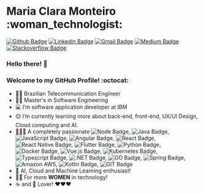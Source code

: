 <h1>Maria Clara Monteiro :woman_technologist:</h1>

[![Github Badge](https://img.shields.io/badge/-Github-000?style=flat-square&logo=Github&logoColor=white&link=https://github.com/mariaclara31)](https://github.com/mariaclara31)
[![Linkedin Badge](https://img.shields.io/badge/-LinkedIn-blue?style=flat-square&logo=Linkedin&logoColor=white&link=https://www.linkedin.com/in/maria-clara-lemos-monteiro/)](https://www.linkedin.com/in/maria-clara-lemos-monteiro/)
[![Gmail Badge](https://img.shields.io/badge/-Gmail-c14438?style=flat-square&logo=Gmail&logoColor=white&link=mailto:claramonteiro.21@gmail.com)](mailto:claramonteiro.21.bec@gmail.com)
[![Medium Badge](https://img.shields.io/badge/-Medium-black?style=flat-square&logo=Medium&logoColor=white&link=https://medium.com/@claramonteiro.21)](https://medium.com/@claramonteiro.21)
[![Stackoverflow Badge](https://img.shields.io/badge/-Stackoverflow-orange?style=flat-square&logo=Stackoverflow&logoColor=black&link=https://pt.stackoverflow.com/users/187802/maria-clara-monteiro)](https://pt.stackoverflow.com/users/187802/maria-clara-monteiro)

 ### Hello there! :raising_hand: 
 ### Welcome to my GitHub Profile! :octocat: 

- :woman_student: Brazilian Telecommunication Engineer
- :woman_technologist: Master's in Software Engineering
- :computer: I’m software application developer at IBM 
- :yellow_circle: I’m currently learning more about back-end, front-end, UX/UI Design, Cloud computing and AI.
- :yellow_heart::green_heart::purple_heart: A completely passionate  ![Node Badge](https://img.shields.io/badge/-Node-darkgreen?style=flat-square&logo=Node.js&logoColor=black), ![Java Badge](https://img.shields.io/badge/-Java-d90429?style=flat-square&logo=java&logoColor=white),  ![JavaScript Badge](https://img.shields.io/badge/-Javascript-gold?style=flat-square&logo=Javascript&logoColor=black), ![Angular Badge](https://img.shields.io/badge/-Angular-%23DD0031?style=flat-square&logo=Angular&logoColor=black), ![React Badge](https://img.shields.io/badge/-React-blue?style=flat-square&logo=React&logoColor=black), ![React Native Badge](https://img.shields.io/badge/-ReactNative-deepskyblue?style=flat-square&logo=React&logoColor=black), ![Flutter Badge](https://img.shields.io/badge/-Flutter-cornflowerblue?style=flat-square&logo=Flutter&logoColor=black), ![Python Badge](https://img.shields.io/badge/-Python-yellow?style=flat-square&logo=Python&logoColor=blue), ![Docker Badge](https://img.shields.io/badge/-Docker-blue?style=flat-square&logo=Docker&logoColor=white), ![Vue.js Badge](https://img.shields.io/badge/-Vue.js-forestgreen?style=flat-square&logo=Vue.js&logoColor=black), ![Kubernetes Badge](https://img.shields.io/badge/-Kubernetes-deepskyblue?style=flat-square&logo=Kubernetes&logoColor=black), ![Typescript Badge](https://img.shields.io/badge/-Typescript-royalblue?style=flat-square&logo=Typescript&logoColor=white), ![.NET Badge](https://img.shields.io/badge/-.NET-purple?style=flat-square&logo=.NET&logoColor=white), ![GO Badge](https://img.shields.io/badge/-GO-navy?style=flat-square&logo=GO&logoColor=white), ![Spring Badge](https://img.shields.io/badge/Spring-lightgreen.svg?style=flat-square&logo=spring&logoColor=black), ![Amazon AWS](https://img.shields.io/badge/-Amazon_AWS-grey?style=flat-square&logo=amazonaws&logoColor=yellow), ![Kotlin Badge](https://img.shields.io/badge/-Kotlin-orchid?style=flat-square&logo=Kotlin&logoColor=black), ![GIT Badge](https://img.shields.io/badge/-Git-darkred?style=flat-square&logo=Git&logoColor=white)
- :mechanical_arm: AI, Cloud and Machine Learning enthusiast! 
- :woman_technologist: For more <strong>WOMEN</strong> in technology! 
- ☕ and 🍵 Lover! ❤️❤️❤️

